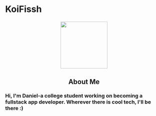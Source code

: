 <h1 align="left">KoiFissh</h1>

###

<div align="center">
  <img height="150" src="https://github.com/koifissh/koifissh/assets/112574689/a920fef3-5c22-4408-b768-498b1379edd4"  />
</div>

###

<h2 align="center">About Me</h2>

###

<h3 align="left">Hi, I'm Daniel-a college student working on becoming a fullstack app developer. Wherever there is cool tech, I'll be there :)</h3>

###



<!--

![lofi1](https://github.com/koifissh/koifissh/assets/112574689/a920fef3-5c22-4408-b768-498b1379edd4)
<img align="left" height="200" src="https://github.com/koifissh/koifissh/assets/112574689/a920fef3-5c22-4408-b768-498b1379edd4"  />

###

<h1 align="left">Daniel Huynh</h1>

###

<p align="left">Hi, I'm Daniel-a college student working on becoming a fullstack app developer. Wherever there is cool tech, I'll be there :)</p>

###

<div align="left">
  <img src="https://github-readme-stats.vercel.app/api?username=koifissh&hide_title=false&hide_rank=true&show_icons=true&include_all_commits=true&count_private=true&disable_animations=false&theme=github_dark&locale=en&hide_border=true&order=1" height="150" alt="stats graph"  />
</div>

###

<div align="center">
  <img src="https://github-readme-stats.vercel.app/api/top-langs?username=koifissh&locale=en&hide_title=false&layout=compact&card_width=320&langs_count=5&theme=dracula&hide_border=false&order=2" height="150" alt="languages graph"  />
</div>

###









<h1 align="left">Daniel Huynh -@koifissh</h1> 
<div style="display: flex; align-items: center;">
  <img src="https://github.com/koifissh/koifissh/assets/112574689/1cb435ff-153f-41bf-b2ae-78ab42cc3eca">
  Hi, I'm Daniel-a college student working on becoming a fullstack app developer. Wherever there is cool tech, I'll be there.
</div>

<h3 align="left">Hi, I'm Daniel-a college student working on becoming a fullstack app developer. Wherever there is cool tech, I'll be there.</h3>


![ crop](https://github.com/koifissh/koifissh/assets/112574689/1cb435ff-153f-41bf-b2ae-78ab42cc3eca)














<img src="https://github.com/koifissh/koifissh/assets/112574689/001686b0-a9b3-461e-b433-c747538414da"/>
<img src=!"https://github.com/koifissh/koifissh/assets/112574689/2450cc74-a859-4881-8526-17d6d8437efc"/>

<h3 align="left">Languages and Tools:</h3>
<p align="left"> <a href="https://developer.android.com" target="_blank" rel="noreferrer"> <img src="https://raw.githubusercontent.com/devicons/devicon/master/icons/android/android-original-wordmark.svg" alt="android" width="40" height="40"/> </a> <a href="https://www.w3schools.com/cpp/" target="_blank" rel="noreferrer"> <img src="https://raw.githubusercontent.com/devicons/devicon/master/icons/cplusplus/cplusplus-original.svg" alt="cplusplus" width="40" height="40"/> </a> <a href="https://www.java.com" target="_blank" rel="noreferrer"> <img src="https://raw.githubusercontent.com/devicons/devicon/master/icons/java/java-original.svg" alt="java" width="40" height="40"/> </a> <a href="https://developer.mozilla.org/en-US/docs/Web/JavaScript" target="_blank" rel="noreferrer"> <img src="https://raw.githubusercontent.com/devicons/devicon/master/icons/javascript/javascript-original.svg" alt="javascript" width="40" height="40"/> </a> <a href="https://www.python.org" target="_blank" rel="noreferrer"> <img src="https://raw.githubusercontent.com/devicons/devicon/master/icons/python/python-original.svg" alt="python" width="40" height="40"/> </a> </p>


<p align="center">
  <img src="https://capsule-render.vercel.app/api?text=Hey%20Everyone!%F0%9F%95%B9%EF%B8%8F&fontColor=728FCE&animation=fadeIn&type=waving&color=gradient&height=100"/>
</p>

<h3 align="left">Connect with me:</h3>
<p align="left">
</p>

**koifissh/koifissh** is a ✨ _special_ ✨ repository because its `README.md` (this file) appears on your GitHub profile.

Here are some ideas to get you started:

- 🔭 I’m currently working on ...
- 🌱 I’m currently learning ...
- 👯 I’m looking to collaborate on ...
- 🤔 I’m looking for help with ...
- 💬 Ask me about ...
- 📫 How to reach me: ...
- 😄 Pronouns: ...
- ⚡ Fun fact: ...
-->
